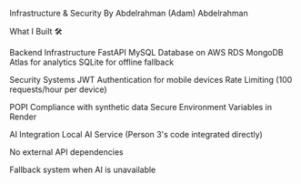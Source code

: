 Infrastructure & Security
By Abdelrahman (Adam) Abdelrahman

What I Built 🛠️

Backend Infrastructure
FastAPI
MySQL Database on AWS RDS
MongoDB Atlas for analytics
SQLite for offline fallback

Security Systems
JWT Authentication for mobile devices
Rate Limiting (100 requests/hour per device)

POPI Compliance with synthetic data
Secure Environment Variables in Render

AI Integration
Local AI Service (Person 3's code integrated directly)

No external API dependencies

Fallback system when AI is unavailable